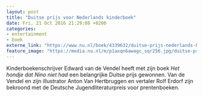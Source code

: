 ```yaml
---
layout: post
title: "Duitse prijs voor Nederlands kinderboek"
date: Fri, 21 Oct 2016 21:29:08 +0200
categories: 
- entertainment 
- boek 
externe_link: "https://www.nu.nl/boek/4339632/duitse-prijs-nederlands-kinderboek.html"
feature_image: "https://media.nu.nl/m/p1axqn6awagc_sqr256.jpg/duitse-prijs-nederlands-kinderboek.jpg"
---
```


Kinderboekenschrijver Edward van de Vendel heeft met zijn boek <em>Het hondje dat Nino niet had</em> een belangrijke Duitse prijs gewonnen. Van de Vendel en zijn illustrator Anton Van Hertbruggen en vertaler Rolf Erdorf zijn bekroond met de Deutsche Jugendliteraturpreis voor prentenboeken.
